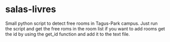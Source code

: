 # salas-livres
Small python script to detect free rooms in Tagus-Park campus. 
Just run the script and get the free roms in the room list if you want to add rooms get the id by using the get_id function and add it to the text file.
